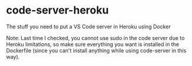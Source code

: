 # code-server-heroku
The stuff you need to put a VS Code server in Heroku using Docker

Note: Last time I checked, you cannot use sudo in the code server due to Heroku limitations, so make sure everything you want is installed in the Dockerfile (since you can't install anything while using code-server in this way).
